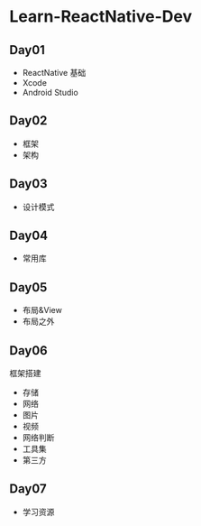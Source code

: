 # Learn-ReactNative-Dev

## Day01
- ReactNative 基础
- Xcode
- Android Studio

## Day02
- 框架
- 架构

## Day03
- 设计模式

## Day04
- 常用库

## Day05
- 布局&View
- 布局之外


## Day06
框架搭建
- 存储
- 网络
- 图片
- 视频
- 网络判断
- 工具集
- 第三方

## Day07
- 学习资源
